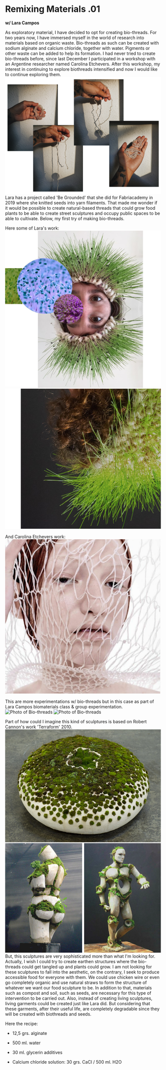 # Remixing Materials .01
**w/ Lara Campos**

As exploratory material, I have decided to opt for creating bio-threads. For two years now, I have immersed myself in the world of research into materials based on organic waste. Bio-threads as such can be created with sodium alginate and calcium chloride, together with water. Pigments or other waste can be added to help its formation. I had never tried to create bio-threads before, since last December I participated in a workshop with an Argentine researcher named Carolina Etchevers. After this workshop, my interest in continuing to explore biothreads intensified and now I would like to continue exploring them.
<img src= "../../images/biohilos.png" alt="Photo of Bio-threads">
Lara has a project called 'Be Grounded' that she did for Fabriacademy in 2019 where she knitted seeds into yarn filaments. That made me wonder if it would be possible to create natural-based threads that could grow food plants to be able to create street sculptures and occupy public spaces to be able to cultivate. Below, my first try of making bio-threads.

Here some of Lara's work:
<img src= "../../images/Lara Campos.png" alt="Photo of Lara Campos work">
<img src= "../../images/Lara.png" alt="Photo of Lara Campos work">

And Carolina Etchevers work:
<img src= "../../images/Carolina.png" alt="Photo of Carolina Etchevers work">

This are more experimentations w/ bio-threads but in this case as part of Lara Campos biomaterials class & group experimentation.
<img src= "../../images/biohilos2.jpg" alt="Photo of Bio-threads">
<img src= "../../images/biohilosgrupo.jpg" alt="Photo of Bio-threads">

Part of how could I imagine this kind of sculptures is based on Robert Cannon's work 'Terraform' 2010. 
<img src= "../../images/RobertCannon.jpg" alt="Photo of Robert Cannon's work">
<img src= "../../images/RobertCannon2.png" alt="Photo of Robert Cannon's work">
But, this sculptures are very sophisticated more than what I'm looking for. Actually, I wish I could try to create earthen structures where the bio-threads could get tangled up and plants could grow. I am not looking for these sculptures to fall into the aesthetic, on the contrary, I seek to produce accessible food for everyone with them.
We could use chicken wire or even go completely organic and use natural straws to form the structure of whatever we want our food sculpture to be. In addition to that, materials such as compost and soil, such as seeds, are necessary for this type of intervention to be carried out.
Also, instead of creating living sculptures, living garments could be created just like Lara did. But considering that these garments, after their useful life, are completely degradable since they will be created with biothreads and seeds.

Here the recipe:

- 12,5 grs. alginate

- 500 ml. water

- 30 ml. glycerin additives

- Calcium chloride solution: 30 grs. CaCl / 500 ml. H2O